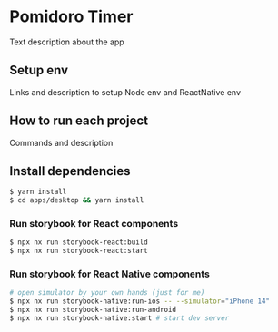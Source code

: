 # Pomidoro Timer
Text description about the app

## Setup env
Links and description to setup Node env and ReactNative env

## How to run each project
Commands and description

## Install dependencies
```bash
$ yarn install
$ cd apps/desktop && yarn install
```

### Run storybook for React components
```bash
$ npx nx run storybook-react:build
$ npx nx run storybook-react:start
```

### Run storybook for React Native components
```bash
# open simulator by your own hands (just for me)
$ npx nx run storybook-native:run-ios -- --simulator="iPhone 14"
$ npx nx run storybook-native:run-android
$ npx nx run storybook-native:start # start dev server
```